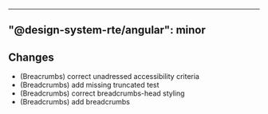 ---
  "@design-system-rte/angular": minor
  ---
  
  ## Changes

- (Breacrumbs) correct unadressed accessibility criteria
- (Breadcrumbs) add missing truncated test
- (Breadcrumbs) correct breadcrumbs-head styling
- (Breadcrumbs) add breadcrumbs
